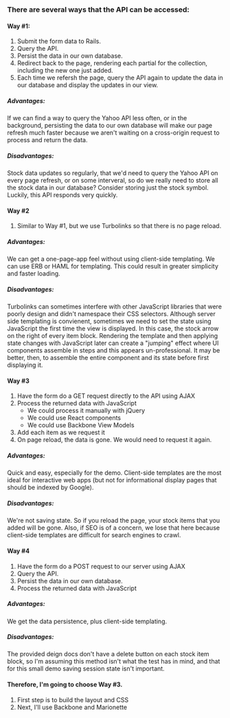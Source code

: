 ### There are several ways that the API can be accessed:
#### Way #1:
1. Submit the form data to Rails.
2. Query the API.
3. Persist the data in our own database.
4. Redirect back to the page, rendering each partial for the collection, including the new one just added.
5. Each time we refersh the page, query the API again to update the data in our database and display the updates in our view.

##### Advantages:
If we can find a way to query the Yahoo API less often, or in the background, persisting the data to our own database will make our page refresh much faster because we aren't waiting on a cross-origin request to process and return the data.

##### Disadvantages:
Stock data updates so regularly, that we'd need to query the Yahoo API on every page refresh, or on some interveral, so do we really need to store all the stock data in our database? Consider storing just the stock symbol. Luckily, this API responds very quickly.

#### Way #2
1. Similar to Way #1, but we use Turbolinks so that there is no page reload.
##### Advantages:
We can get a one-page-app feel without using client-side templating. We can use ERB or HAML for templating. This could result in greater simplicity and faster loading.
##### Disadvantages:
Turbolinks can sometimes interfere with other JavaScript libraries that were poorly design and didn't namespace their CSS selectors.
Although server side templating is convienent, sometimes we need to set the state using JavaScript the first time the view is displayed. In this case, the stock arrow on the right of every item block. Rendering the template and then applying state changes with JavaScript later can create a "jumping" effect where UI components assemble in steps and this appears un-professional. It may be better, then, to assemble the entire component and its state before first displaying it.

#### Way #3
1. Have the form do a GET request directly to the API using AJAX
2. Process the returned data with JavaScript  
    * We could process it manually with jQuery
    * We could use React components
    * We could use Backbone View Models
3. Add each item as we request it
4. On page reload, the data is gone. We would need to request it again.
##### Advantages:
Quick and easy, especially for the demo.
Client-side templates are the most ideal for interactive web apps (but not for informational display pages that should be indexed by Google).
##### Disadvantages:
We're not saving state. So if you reload the page, your stock items that you added will be gone.
Also, if SEO is of a concern, we lose that here because client-side templates are difficult for search engines to crawl.

#### Way #4
1. Have the form do a POST request to our server using AJAX
2. Query the API.
3. Persist the data in our own database.
4. Process the returned data with JavaScript
##### Advantages:
We get the data persistence, plus client-side templating.
##### Disadvantages:
The provided deign docs don't have a delete button on each stock item block, so I'm assuming this method isn't what the test has in mind, and that for this small demo saving session state isn't important.

#### Therefore, I'm going to choose Way #3.
1. First step is to build the layout and CSS
2. Next, I'll use Backbone and Marionette

